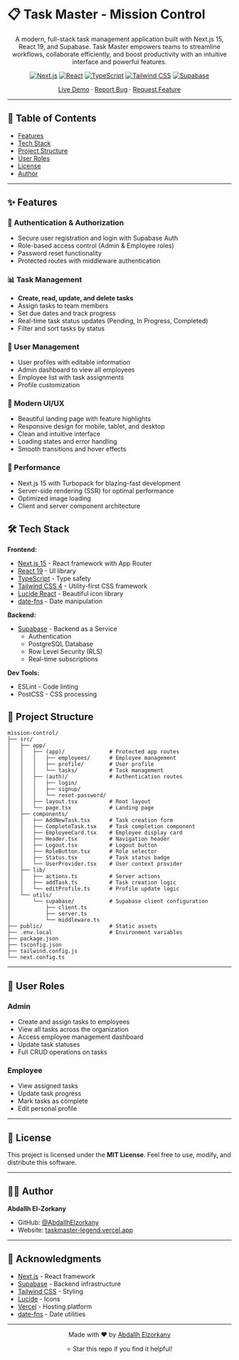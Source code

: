 # 📋 Task Master - Mission Control

<div align="center">

A modern, full-stack task management application built with Next.js 15, React 19, and Supabase. Task Master empowers teams to streamline workflows, collaborate efficiently, and boost productivity with an intuitive interface and powerful features.

[![Next.js](https://img.shields.io/badge/Next.js-15.5.4-black?style=for-the-badge&logo=next.js)](https://nextjs.org/)
[![React](https://img.shields.io/badge/React-19.0.0-61dafb?style=for-the-badge&logo=react)](https://react.dev/)
[![TypeScript](https://img.shields.io/badge/TypeScript-5.0-3178c6?style=for-the-badge&logo=typescript)](https://www.typescriptlang.org/)
[![Tailwind CSS](https://img.shields.io/badge/Tailwind-4.0-38bdf8?style=for-the-badge&logo=tailwind-css)](https://tailwindcss.com/)
[![Supabase](https://img.shields.io/badge/Supabase-2.50.2-3ecf8e?style=for-the-badge&logo=supabase)](https://supabase.com/)

[Live Demo](https://taskmaster-legend.vercel.app/) · [Report Bug](https://github.com/AbdallhElzorkany/mission-control/issues) · [Request Feature](https://github.com/AbdallhElzorkany/mission-control/issues)

</div>

---

## 📑 Table of Contents

- [Features](#-features)
- [Tech Stack](#️-tech-stack)
- [Project Structure](#-project-structure)
- [User Roles](#-user-roles)
- [License](#-license)
- [Author](#-author)

---

## ✨ Features

### 🔐 Authentication & Authorization

- Secure user registration and login with Supabase Auth
- Role-based access control (Admin & Employee roles)
- Password reset functionality
- Protected routes with middleware authentication

### 📊 Task Management

- **Create, read, update, and delete tasks**
- Assign tasks to team members
- Set due dates and track progress
- Real-time task status updates (Pending, In Progress, Completed)
- Filter and sort tasks by status

### 👥 User Management

- User profiles with editable information
- Admin dashboard to view all employees
- Employee list with task assignments
- Profile customization

### 🎨 Modern UI/UX

- Beautiful landing page with feature highlights
- Responsive design for mobile, tablet, and desktop
- Clean and intuitive interface
- Loading states and error handling
- Smooth transitions and hover effects

### 🚀 Performance

- Next.js 15 with Turbopack for blazing-fast development
- Server-side rendering (SSR) for optimal performance
- Optimized image loading
- Client and server component architecture

## 🛠️ Tech Stack

**Frontend:**

- [Next.js 15](https://nextjs.org/) - React framework with App Router
- [React 19](https://react.dev/) - UI library
- [TypeScript](https://www.typescriptlang.org/) - Type safety
- [Tailwind CSS 4](https://tailwindcss.com/) - Utility-first CSS framework
- [Lucide React](https://lucide.dev/) - Beautiful icon library
- [date-fns](https://date-fns.org/) - Date manipulation

**Backend:**

- [Supabase](https://supabase.com/) - Backend as a Service
  - Authentication
  - PostgreSQL Database
  - Row Level Security (RLS)
  - Real-time subscriptions

**Dev Tools:**

- ESLint - Code linting
- PostCSS - CSS processing

## 📁 Project Structure

```
mission-control/
├── src/
│   ├── app/
│   │   ├── (app)/              # Protected app routes
│   │   │   ├── employees/      # Employee management
│   │   │   ├── profile/        # User profile
│   │   │   └── tasks/          # Task management
│   │   ├── (auth)/             # Authentication routes
│   │   │   ├── login/
│   │   │   ├── signup/
│   │   │   └── reset-password/
│   │   ├── layout.tsx          # Root layout
│   │   └── page.tsx            # Landing page
│   ├── components/
│   │   ├── AddNewTask.tsx      # Task creation form
│   │   ├── CompleteTask.tsx    # Task completion component
│   │   ├── EmployeeCard.tsx    # Employee display card
│   │   ├── Header.tsx          # Navigation header
│   │   ├── Logout.tsx          # Logout button
│   │   ├── RoleButton.tsx      # Role selector
│   │   ├── Status.tsx          # Task status badge
│   │   └── UserProvider.tsx    # User context provider
│   ├── lib/
│   │   ├── actions.ts          # Server actions
│   │   ├── addTask.ts          # Task creation logic
│   │   └── editProfile.ts      # Profile update logic
│   └── utils/
│       └── supabase/           # Supabase client configuration
│           ├── client.ts
│           ├── server.ts
│           └── middleware.ts
├── public/                     # Static assets
├── .env.local                  # Environment variables
├── package.json
├── tsconfig.json
├── tailwind.config.js
└── next.config.ts
```

---

## 🔑 User Roles

### Admin

- Create and assign tasks to employees
- View all tasks across the organization
- Access employee management dashboard
- Update task statuses
- Full CRUD operations on tasks

### Employee

- View assigned tasks
- Update task progress
- Mark tasks as complete
- Edit personal profile

---

## 📄 License

This project is licensed under the **MIT License**. Feel free to use, modify, and distribute this software.

---

## 👨‍💻 Author

**Abdallh El-Zorkany**

- GitHub: [@AbdallhElzorkany](https://github.com/AbdallhElzorkany)
- Website: [taskmaster-legend.vercel.app](https://taskmaster-legend.vercel.app/)

---

## 🙏 Acknowledgments

- [Next.js](https://nextjs.org/) - React framework
- [Supabase](https://supabase.com/) - Backend infrastructure
- [Tailwind CSS](https://tailwindcss.com/) - Styling
- [Lucide](https://lucide.dev/) - Icons
- [Vercel](https://vercel.com/) - Hosting platform
- [date-fns](https://date-fns.org/) - Date utilities
---

<div align="center">

Made with ❤️ by [Abdallh Elzorkany](https://github.com/AbdallhElzorkany)

⭐ Star this repo if you find it helpful!

</div>
